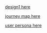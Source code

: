 [design1 here](https://www.figma.com/design/nMinJzybVUjK89KVxpX62j/Signin-page?node-id=0-1&t=sAZDqUH94LZXvz96-1)

[journey map here](https://www.figma.com/board/N8lm5rnZFiz79a7SU0zx57/Journey-Map?node-id=0-1&t=vaS6YOiV1NsdLOMl-1)

[user persona here](https://www.figma.com/board/xssyVjMo3kxT6yuFUKtj7Y/She-Code?node-id=0-1&t=fvhqfA6Rd2a6Gaeq-1)
